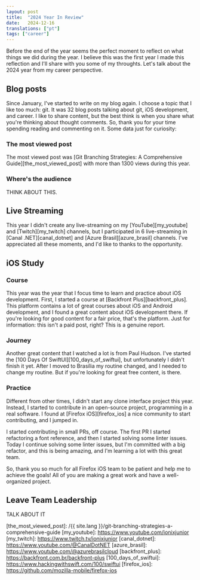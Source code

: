 ```yaml
---
layout: post
title:  "2024 Year In Review"
date:   2024-12-16
translations: ["pt"]
tags: ["career"]
---
```


<p class="intro"><span class="dropcap">B</span>efore the end of the year seems the perfect moment to reflect on what things we did during the year. I believe this was the first year I made this reflection and I'll share with you some of my throughts. Let's talk about the 2024 year from my career perspective.</p>

## Blog posts

Since January, I've started to write on my blog again. I choose a topic that I like too much: git. It was 32 blog posts talking about git, iOS development, and career. I like to share content, but the best think is when you share what you're thinking about thought comments. So, thank you for your time spending reading and commenting on it. Some data just for curiosity: 

### The most viewed post 

The most viewed post was [Git Branching Strategies: A Comprehensive Guide][the_most_viewed_post] with more than 1300 views during this year.

### Where's the audience

THINK ABOUT THIS.

## Live Streaming

This year I didn't create any live-streaming on my [YouTube][my_youtube] and [Twitch][my_twitch] channels, but I participated in 6 live-streaming in [Canal .NET][canal_dotnet] and [Azure Brasil][azure_brasil] channels. I've appreciated all these moments, and I'd like to thanks to the opportunity.

## iOS Study

### Course

This year was the year that I focus time to learn and practice about iOS development. First, I started a course at [Backfront Plus][backfront_plus]. This platform contains a lot of great courses about iOS and Android development, and I found a great content about iOS development there. If you're looking for good content for a fair price, that's the platform. Just for information: this isn't a paid post, right? This is a genuine report.

### Journey

Another great content that I watched a lot is from Paul Hudson. I've started the [100 Days Of SwiftUI][100_days_of_swiftui], but unfortunately I didn't finish it yet. After I moved to Brasília my routine changed, and I needed to change my routine. But if you're looking for great free content, is there.

### Practice

Different from other times, I didn't start any clone interface project this year. Instead, I started to contribute in an open-source project, programming in a real software. I found at [Firefox iOS][firefox_ios] a nice community to start contributing, and I jumped in.

I started contributing in small PRs, off course. The first PR I started refactoring a font reference, and then I started solving some linter issues. Today I continue solving some linter issues, but I'm committed with a big refactor, and this is being amazing, and I'm learning a lot with this great team.

So, thank you so much for all Firefox iOS team to be patient and help me to achieve the goals! All of you are making a great work and have a well-organized project.

## Leave Team Leadership

TALK ABOUT IT

[the_most_viewed_post]: /{{ site.lang }}/git-branching-strategies-a-comprehensive-guide
[my_youtube]: https://www.youtube.com/ionixjunior
[my_twitch]: https://www.twitch.tv/ionixjunior
[canal_dotnet]: https://www.youtube.com/@CanalDotNET
[azure_brasil]: https://www.youtube.com/@azurebrasilcloud
[backfront_plus]: https://backfront.com.br/backfront-plus
[100_days_of_swiftui]: https://www.hackingwithswift.com/100/swiftui
[firefox_ios]: https://github.com/mozilla-mobile/firefox-ios